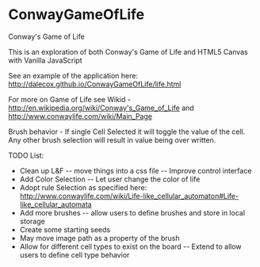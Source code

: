 ConwayGameOfLife
================

Conway's Game of Life

This is an exploration of both Conway's Game of Life and HTML5 Canvas with Vanilla JavaScript

See an example of the application here: http://dalecox.github.io/ConwayGameOfLife/life.html 

For more on Game of Life see Wikid - http://en.wikipedia.org/wiki/Conway's_Game_of_Life and  http://www.conwaylife.com/wiki/Main_Page 

Brush behavior - 
If single Cell Selected it will toggle the value of the cell. Any other brush selection will result in value being over written.

TODO List:
- Clean up L&F
-- move things into a css file
-- Improve control interface
- Add Color Selection 
-- Let user change the color of life
- Adopt rule Selection as specified here: http://www.conwaylife.com/wiki/Life-like_cellular_automaton#Life-like_cellular_automata 
- Add more brushes
-- allow users to define brushes and store in local storage
- Create some starting seeds 
- May move image path as a property of the brush
- Allow for different cell types to exist on the board 
-- Extend to allow users to define cell type behavior